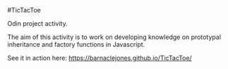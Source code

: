 #TicTacToe

Odin project activity. 

The aim of this activity is to work on developing knowledge on prototypal inheritance and factory functions in Javascript. 

See it in action here:
https://barnaclejones.github.io/TicTacToe/
